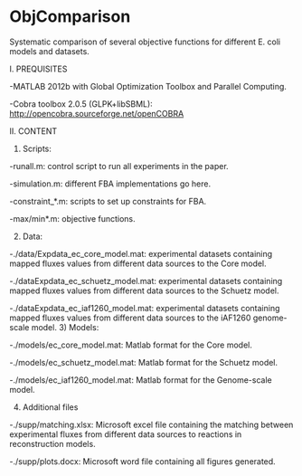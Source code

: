 ObjComparison
=============
Systematic comparison of several objective functions for different E. coli models and datasets.

I. PREQUISITES

-MATLAB 2012b with Global Optimization Toolbox and Parallel Computing.

-Cobra toolbox 2.0.5 (GLPK+libSBML): http://opencobra.sourceforge.net/openCOBRA
 
II. CONTENT

1) Scripts:

-runall.m: control script to run all experiments in the paper.

-simulation.m: different FBA implementations go here.

-constraint_*.m: scripts to set up constraints for FBA.

-max/min*.m: objective functions.

2) Data:

-./data/Expdata_ec_core_model.mat: experimental datasets containing mapped fluxes values from different data sources to the Core model.

-./dataExpdata_ec_schuetz_model.mat: experimental datasets containing mapped fluxes values from different data sources to the Schuetz model.

-./dataExpdata_ec_iaf1260_model.mat: experimental datasets containing mapped fluxes values from different data sources to the iAF1260 genome-scale model.
3) Models:

-./models/ec_core_model.mat: Matlab format for the Core model.

-./models/ec_schuetz_model.mat: Matlab format for the Schuetz model.

-./models/ec_iaf1260_model.mat: Matlab format for the Genome-scale model.

4) Additional files

-./supp/matching.xlsx: Microsoft excel file containing the matching between experimental fluxes from different data sources to reactions in 
reconstruction models.

-./supp/plots.docx: Microsoft word file containing all figures generated.

